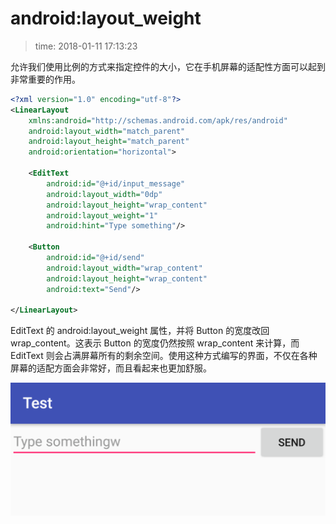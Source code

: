 # android:layout_weight
>time: 2018-01-11 17:13:23

允许我们使用比例的方式来指定控件的大小，它在手机屏幕的适配性方面可以起到非常重要的作用。

```xml
<?xml version="1.0" encoding="utf-8"?>
<LinearLayout
    xmlns:android="http://schemas.android.com/apk/res/android"
    android:layout_width="match_parent"
    android:layout_height="match_parent"
    android:orientation="horizontal">

    <EditText
        android:id="@+id/input_message"
        android:layout_width="0dp"
        android:layout_height="wrap_content"
        android:layout_weight="1"
        android:hint="Type something"/>

    <Button
        android:id="@+id/send"
        android:layout_width="wrap_content"
        android:layout_height="wrap_content"
        android:text="Send"/>

</LinearLayout>
```

EditText 的 android:layout_weight 属性，并将 Button 的宽度改回 wrap_content。这表示 Button 的宽度仍然按照 wrap_content 来计算，而 EditText 则会占满屏幕所有的剩余空间。使用这种方式编写的界面，不仅在各种屏幕的适配方面会非常好，而且看起来也更加舒服。

![](./.images/android_layout_weight.png)